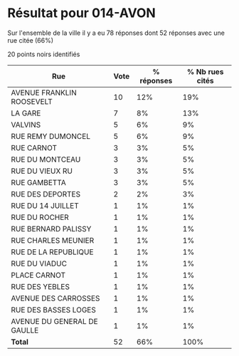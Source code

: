 # Résultat pour 014-AVON

Sur l'ensemble de la ville il y a eu 78 réponses dont 52 réponses avec une rue citée (66%)

20 points noirs identifiés

| Rue | Vote | % réponses | % Nb rues cités|
|-----|------|------------|----------------|
| AVENUE FRANKLIN ROOSEVELT | 10 | 12% | 19%|
| LA GARE | 7 | 8% | 13%|
| VALVINS | 5 | 6% | 9%|
| RUE REMY DUMONCEL | 5 | 6% | 9%|
| RUE CARNOT | 3 | 3% | 5%|
| RUE DU MONTCEAU | 3 | 3% | 5%|
| RUE DU VIEUX RU | 3 | 3% | 5%|
| RUE GAMBETTA | 3 | 3% | 5%|
| RUE DES DEPORTES | 2 | 2% | 3%|
| RUE DU 14 JUILLET | 1 | 1% | 1%|
| RUE DU ROCHER | 1 | 1% | 1%|
| RUE BERNARD PALISSY | 1 | 1% | 1%|
| RUE CHARLES MEUNIER | 1 | 1% | 1%|
| RUE DE LA REPUBLIQUE | 1 | 1% | 1%|
| RUE DU VIADUC | 1 | 1% | 1%|
| PLACE CARNOT | 1 | 1% | 1%|
| RUE DES YEBLES | 1 | 1% | 1%|
| AVENUE DES CARROSSES | 1 | 1% | 1%|
| RUE DES BASSES LOGES | 1 | 1% | 1%|
| AVENUE DU GENERAL DE GAULLE | 1 | 1% | 1%|
| **Total** | 52 | 66% | 100%|
